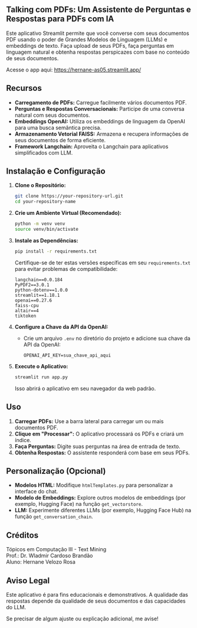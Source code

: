 ## Talking com PDFs: Um Assistente de Perguntas e Respostas para PDFs com IA

Este aplicativo Streamlit permite que você converse com seus documentos PDF usando o poder de Grandes Modelos de Linguagem (LLMs) e embeddings de texto. Faça upload de seus PDFs, faça perguntas em linguagem natural e obtenha respostas perspicazes com base no conteúdo de seus documentos.

Acesse o app aqui: https://hernane-as05.streamlit.app/

## Recursos

* **Carregamento de PDFs:** Carregue facilmente vários documentos PDF.
* **Perguntas e Respostas Conversacionais:** Participe de uma conversa natural com seus documentos.
* **Embeddings OpenAI:** Utiliza os embeddings de linguagem da OpenAI para uma busca semântica precisa.
* **Armazenamento Vetorial FAISS:** Armazena e recupera informações de seus documentos de forma eficiente.
* **Framework Langchain:** Aproveita o Langchain para aplicativos simplificados com LLM.

## Instalação e Configuração

1. **Clone o Repositório:**
   ```bash
   git clone https://your-repository-url.git
   cd your-repository-name
   ```

2. **Crie um Ambiente Virtual (Recomendado):**
   ```bash
   python -m venv venv
   source venv/bin/activate   
   ```

3. **Instale as Dependências:**
   ```bash
   pip install -r requirements.txt
   ```
   Certifique-se de ter estas versões específicas em seu `requirements.txt` para evitar problemas de compatibilidade:
   ```
   langchain==0.0.184
   PyPDF2==3.0.1
   python-dotenv==1.0.0
   streamlit==1.18.1
   openai==0.27.6
   faiss-cpu
   altair==4
   tiktoken
   ```
   
4. **Configure a Chave da API da OpenAI:**

   * Crie um arquivo `.env` no diretório do projeto e adicione sua chave da API da OpenAI:
     ```
     OPENAI_API_KEY=sua_chave_api_aqui
     ```

5. **Execute o Aplicativo:**
   ```bash
   streamlit run app.py
   ```
   Isso abrirá o aplicativo em seu navegador da web padrão.

## Uso

1. **Carregar PDFs:** Use a barra lateral para carregar um ou mais documentos PDF.
2. **Clique em "Processar":** O aplicativo processará os PDFs e criará um índice.
3. **Faça Perguntas:** Digite suas perguntas na área de entrada de texto.
4. **Obtenha Respostas:** O assistente responderá com base em seus PDFs.

## Personalização (Opcional)

* **Modelos HTML:** Modifique `htmlTemplates.py` para personalizar a interface do chat.
* **Modelo de Embeddings:** Explore outros modelos de embeddings (por exemplo, Hugging Face) na função `get_vectorstore`.
* **LLM:** Experimente diferentes LLMs (por exemplo, Hugging Face Hub) na função `get_conversation_chain`.

## Créditos
Tópicos em Computação III - Text Mining\
Prof.: Dr. Wladmir Cardoso Brandão\
Aluno: Hernane Velozo Rosa

## Aviso Legal

Este aplicativo é para fins educacionais e demonstrativos. A qualidade das respostas depende da qualidade de seus documentos e das capacidades do LLM. 

Se precisar de algum ajuste ou explicação adicional, me avise!
